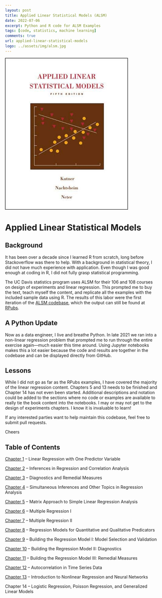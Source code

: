 ```yaml
---
layout: post
title: Applied Linear Statistical Models (ALSM)
date: 2022-07-06
excerpt: Python and R code for ALSM Examples
tags: [code, statistics, machine learning]
comments: true
url: applied-linear-statistical-models
logo: ../assets/img/alsm.jpg
---
```


![Book logo](../assets/img/alsm.jpg "Applied Linear Statistical Models (5th edition)")

# Applied Linear Statistical Models

## Background
It has been over a decade since I learned R from scratch, long before Stackoverflow was there to help. With a background in statistical theory, I did not have much experience with application. Even though I was good enough at coding in R, I did not fully grasp statistical programming. 

The UC Davis statistics program uses ALSM for their 106 and 108 courses on design of experiments and linear regression. This prompted me to buy the text, teach myself the content, and replicate all the examples with the included sample data using R. The results of this labor were the first iteration of the [ALSM codebase](https://github.com/bryangoodrich/ALSM), which the output can still be found at [RPubs](https://rpubs.com/bryangoodrich).

## A Python Update
Now as a data engineer, I live and breathe Python. In late 2021 we ran into a non-linear regression problem that prompted me to run through the entire exercise again&mdash;much easier this time around. Using Jupyter notebooks makes this a lot easier because the code and results are together in the codebase and can be displayed directly from GitHub. 

## Lessons
While I did not go as far as the RPubs examples, I have covered the majority of the linear regression content. Chapters 5 and 13 needs to be finished and Chapter 14 has not even been started. Additional descriptions and notation could be added to the sections where no code or examples are available to really tie the book content into the notebooks. I may or may not get to the design of experiments chapters. I know it is invaluable to learn!

If any interested parties want to help maintain this codebase, feel free to submit pull requests.

Cheers

## Table of Contents

[Chapter 1](https://github.com/bryangoodrich/ALSM/blob/main/notebooks/chapter01.ipynb) &ndash; Linear Regression with One Predictor Variable

[Chapter 2](https://github.com/bryangoodrich/ALSM/blob/main/notebooks/chapter02.ipynb) &ndash; Inferences in Regression and Correlation Analysis

[Chapter 3](https://github.com/bryangoodrich/ALSM/blob/main/notebooks/chapter03.ipynb) &ndash; Diagnostics and Remedial Measures

[Chapter 4](https://github.com/bryangoodrich/ALSM/blob/main/notebooks/chapter04.ipynb) &ndash; Simultaneous Inferences and Other Topics in Regression Analysis

[Chapter 5](https://github.com/bryangoodrich/ALSM/blob/main/notebooks/chapter05.ipynb) &ndash; Matrix Approach to Simple Linear Regression Analysis

[Chapter 6](https://github.com/bryangoodrich/ALSM/blob/main/notebooks/chapter06.ipynb) &ndash; Multiple Regression I

[Chapter 7](https://github.com/bryangoodrich/ALSM/blob/main/notebooks/chapter07.ipynb) &ndash; Multiple Regression II

[Chapter 8](https://github.com/bryangoodrich/ALSM/blob/main/notebooks/chapter08.ipynb) &ndash; Regression Models for Quantitative and Qualitative Predicators

[Chapter 9](https://github.com/bryangoodrich/ALSM/blob/main/notebooks/chapter09.ipynb) &ndash; Building the Regression Model I: Model Selection and Validation

[Chapter 10](https://github.com/bryangoodrich/ALSM/blob/main/notebooks/chapter10.ipynb) &ndash; Building the Regression Model II: Diagnostics

[Chapter 11](https://github.com/bryangoodrich/ALSM/blob/main/notebooks/chapter11.ipynb) &ndash; Building the Regression Model III: Remedial Measures

[Chapter 12](https://github.com/bryangoodrich/ALSM/blob/main/notebooks/chapter12.ipynb) &ndash; Autocorrelation in Time Series Data

[Chapter 13](https://github.com/bryangoodrich/ALSM/blob/main/notebooks/chapter13.ipynb) &ndash; Introduction to Nonlinear Regression and Neural Networks

Chapter 14 &ndash; Logistic Regression, Poisson Regression, and Generalized Linear Models

